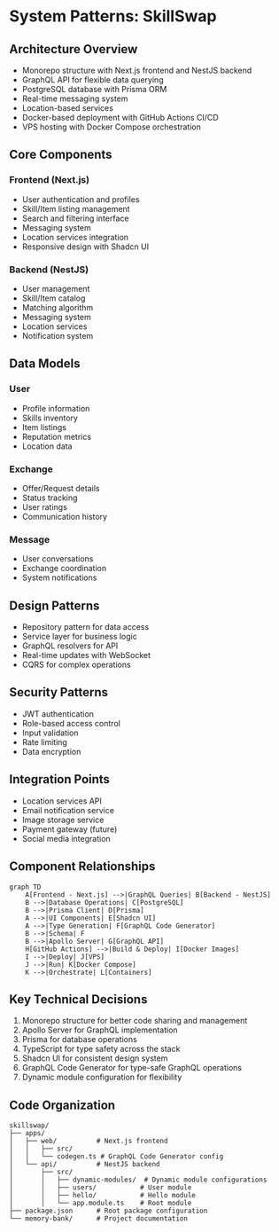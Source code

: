 # System Patterns: SkillSwap

## Architecture Overview
- Monorepo structure with Next.js frontend and NestJS backend
- GraphQL API for flexible data querying
- PostgreSQL database with Prisma ORM
- Real-time messaging system
- Location-based services
- Docker-based deployment with GitHub Actions CI/CD
- VPS hosting with Docker Compose orchestration

## Core Components

### Frontend (Next.js)
- User authentication and profiles
- Skill/Item listing management
- Search and filtering interface
- Messaging system
- Location services integration
- Responsive design with Shadcn UI

### Backend (NestJS)
- User management
- Skill/Item catalog
- Matching algorithm
- Messaging system
- Location services
- Notification system

## Data Models

### User
- Profile information
- Skills inventory
- Item listings
- Reputation metrics
- Location data

### Exchange
- Offer/Request details
- Status tracking
- User ratings
- Communication history

### Message
- User conversations
- Exchange coordination
- System notifications

## Design Patterns
- Repository pattern for data access
- Service layer for business logic
- GraphQL resolvers for API
- Real-time updates with WebSocket
- CQRS for complex operations

## Security Patterns
- JWT authentication
- Role-based access control
- Input validation
- Rate limiting
- Data encryption

## Integration Points
- Location services API
- Email notification service
- Image storage service
- Payment gateway (future)
- Social media integration

## Component Relationships
```mermaid
graph TD
    A[Frontend - Next.js] -->|GraphQL Queries| B[Backend - NestJS]
    B -->|Database Operations| C[PostgreSQL]
    B -->|Prisma Client| D[Prisma]
    A -->|UI Components| E[Shadcn UI]
    A -->|Type Generation| F[GraphQL Code Generator]
    B -->|Schema| F
    B -->|Apollo Server| G[GraphQL API]
    H[GitHub Actions] -->|Build & Deploy| I[Docker Images]
    I -->|Deploy| J[VPS]
    J -->|Run| K[Docker Compose]
    K -->|Orchestrate| L[Containers]
```

## Key Technical Decisions
1. Monorepo structure for better code sharing and management
2. Apollo Server for GraphQL implementation
3. Prisma for database operations
4. TypeScript for type safety across the stack
5. Shadcn UI for consistent design system
6. GraphQL Code Generator for type-safe GraphQL operations
7. Dynamic module configuration for flexibility

## Code Organization
```
skillswap/
├── apps/
│   ├── web/          # Next.js frontend
│   │   ├── src/
│   │   └── codegen.ts # GraphQL Code Generator config
│   └── api/          # NestJS backend
│       ├── src/
│       │   ├── dynamic-modules/  # Dynamic module configurations
│       │   ├── users/           # User module
│       │   ├── hello/           # Hello module
│       │   └── app.module.ts    # Root module
├── package.json      # Root package configuration
└── memory-bank/      # Project documentation
``` 